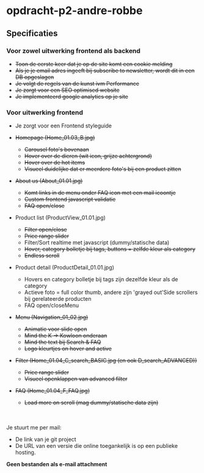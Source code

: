# opdracht-p2-andre-robbe



## Specificaties

### Voor zowel uitwerking frontend als backend

- <s>Toon de eerste keer dat je op de site komt een cookie melding</s>
- <s>Als je je email adres ingeeft bij subscribe to newsletter, wordt dit in een DB opgeslagen</s>
- <s>Je volgt de regels van de kunst ivm Performance</s>
- <s>Je zorgt voor een SEO optimised website</s>
- <s>Je implementeerd google analytics op je site</s>


### Voor uitwerking frontend
- Je zorgt voor een Frontend styleguide

- <s>Homepage (Home_01.03_B.jpg)</s>
   - <s>Carousel foto's bovenaan</s>
   - <s>Hover over de dieren (wit icon, grijze achtergrond)</s>
   - <s>Hover over de hot items</s>
   - <s>Visueel duidelijke dat er meerdere foto's bij een product zitten</s>

- <s>About us (About_01.01.jpg)</s>
   - <s>Komt links in de menu onder FAQ icon met een mail icoontje</s>
   - <s>Custom frontend javascript validatie</s>
   - <s>FAQ open/close</s>

- Product list (ProductView_01.01.jpg)
   - <s>Filter open/close</s>
   - <s>Price range slider</s>
   - Filter/Sort realtime met javascript (dummy/statische data)
   - <s>Hover, category bolletje bij tags, buttons = zelfde kleur als category</s>
   - <s>Endless scroll</s>

- Product detail (ProductDetail_01.01.jpg)
   - Hovers en category bolletje bij tags zijn dezelfde kleur als de category
   - Actieve foto = full color thumb, andere zijn 'grayed out'Side scrollers bij gerelateerde producten
   - FAQ open/closeMenu

- <s>Menu (Navigation_01_02.jpg)</s>
   - <s>Animatie voor slide open</s>
   - <s>Mind the K -> Kowloon onderaan</s>
   - <s>Mind the text bij Search & FAQ</s>
   - <s>Logo kleurtjes on hover and active</s>

- <s>Filter (Home_01.04_C_search_BASIC.jpg (en ook D_search_ADVANCED))</s>
   - <s>Price range slider</s>
   - <s>Visueel openklappen van advanced filter</s>

- <s>FAQ (Home_01.04_F_FAQ.jpg)</s>
   - <s>Load more on scroll (mag dummy/statische data zijn)</s>


<br><br>
Je stuurt me per mail:
- De link van je git project
- De URL van een versie die online toegankelijk is op een publieke hosting.

<b>Geen bestanden als e-mail attachment</b>